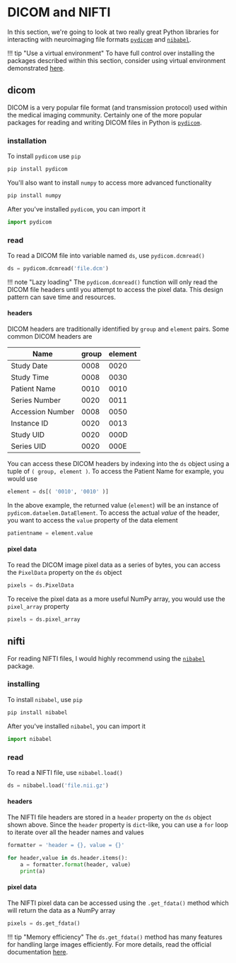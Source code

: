 # DICOM and NIFTI

In this section, we're going to look at two really great Python libraries for 
interacting with neuroimaging file formats
[`pydicom`](https://pydicom.github.io/) 
and
[`nibabel`](https://nipy.org/nibabel/).

!!! tip "Use a virtual environment"
    To have full control over installing the packages described within this 
    section, consider using virtual environment demonstrated
    [here](/virtualenv/#virtual-environments).

## dicom

DICOM is a very popular file format (and transmission protocol) used within 
the medical imaging community. Certainly one of the more popular packages for 
reading and writing DICOM files in Python is
[`pydicom`](https://pydicom.github.io/pydicom/stable/index.html).

### installation

To install `pydicom` use `pip`

```bash
pip install pydicom
```

You'll also want to install `numpy` to access more advanced functionality

```bash
pip install numpy
```

After you've installed `pydicom`, you can import it

```python
import pydicom
```

### read

To read a DICOM file into variable named `ds`, use `pydicom.dcmread()`

```python
ds = pydicom.dcmread('file.dcm')
```

!!! note "Lazy loading"
    The `pydicom.dcmread()` function will only read the DICOM file headers 
    until you attempt to access the pixel data. This design pattern can 
    save time and resources.

#### headers

DICOM headers are traditionally identified by `group` and `element` pairs. Some 
common DICOM headers are

| Name                | group | element | 
|---------------------|-------|---------|
| Study Date          | 0008  | 0020    |
| Study Time          | 0008  | 0030    |
| Patient Name        | 0010  | 0010    |
| Series Number       | 0020  | 0011    |
| Accession Number    | 0008  | 0050    |
| Instance ID         | 0020  | 0013    |
| Study UID           | 0020  | 000D    |
| Series UID          | 0020  | 000E    |

You can access these DICOM headers by indexing into the `ds` object using a 
tuple of `( group, element )`. To access the Patient Name for example, you 
would use

```python
element = ds[( '0010', '0010' )]
```

In the above example, the returned value (`element`) will be an instance of 
`pydicom.dataelem.DataElement`. To access the actual _value_ of the header, 
you want to access the `value` property of the data element

```python
patientname = element.value
```

#### pixel data

To read the DICOM image pixel data as a series of bytes, you can access the 
`PixelData` property on the `ds` object

```python
pixels = ds.PixelData
```

To receive the pixel data as a more useful NumPy array, you would use the 
`pixel_array` property

```python
pixels = ds.pixel_array
```

## nifti

For reading NIFTI files, I would highly recommend using the 
[`nibabel`](https://nipy.org/nibabel/)
package.

### installing 

To install `nibabel`, use `pip`

```bash
pip install nibabel
```

After you've installed `nibabel`, you can import it

```python
import nibabel
```

### read

To read a NIFTI file, use `nibabel.load()`

```python
ds = nibabel.load('file.nii.gz')
```

#### headers 

The NIFTI file headers are stored in a `header` property on the `ds` object 
shown above. Since the `header` property is `dict`-like, you can use a `for` 
loop to iterate over all the header names and values

```python
formatter = 'header = {}, value = {}'

for header,value in ds.header.items():
    a = formatter.format(header, value)
    print(a)
```

#### pixel data

The NIFTI pixel data can be accessed using the `.get_fdata()` method which 
will return the data as a NumPy array

```python
pixels = ds.get_fdata()
```

!!! tip "Memory efficiency"
    The `ds.get_fdata()` method has many features for handling large images 
    efficiently. For more details, read the official documentation
    [here](https://nipy.org/nibabel/images_and_memory.html#use-the-array-proxy-instead-of-get-fdata).

